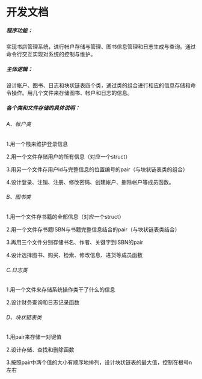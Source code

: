 # **开发文档**

##### **程序功能**：
实现书店管理系统，进行帐户存储与管理、图书信息管理和日志生成与查询。通过命令行交互实现对系统的控制与维护。

##### 主体逻辑：
设计帐户、图书、日志和块状链表四个类，通过类的组合进行相应的信息存储和命令操作。用几个文件来存储图书、帐户和日志的信息。

##### 各个类和文件存储的具体说明：

###### A、帐户类

1.用一个栈来维护登录信息

2.用一个文件存储用户的所有信息（对应一个struct）

3.用另一个文件存用户id与完整信息的位置编号的pair（与块状链表类的组合）

4.设计登录、注销、注册、修改密码、创建帐户、删除帐户等成员函数。

###### B、图书类

1.用一个文件存书籍的全部信息（对应一个struct）

2.用一个文件存书籍ISBN与书籍完整信息结合的pair（与块状链表类结合）

3.再用三个文件分别存储书名、作者、关键字到ISBN的pair

4.设计选择图书、购买、检索、修改信息、进货等成员函数

###### C.日志类

1.用一个文件来存储系统操作类干了什么的信息

2.设计财务查询和日志记录函数

###### D、块状链表类

1.用pair来存储一对键值

2.设计存储、查找和删除函数

3.按照pair中两个值的大小有顺序地排列，设计块状链表的最大值，控制在根号n左右

